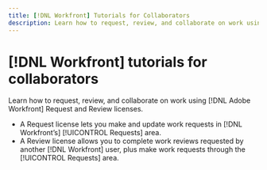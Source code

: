 ```yaml
---
title: [!DNL Workfront] Tutorials for Collaborators
description: Learn how to request, review, and collaborate on work using [!DNL Adobe Workfront].
---
```

# [!DNL Workfront] tutorials for collaborators

Learn how to request, review, and collaborate on work using [!DNL Adobe Workfront] Request and Review licenses.

* A Request license lets you make and update work requests in [!DNL Workfront’s] [!UICONTROL Requests] area.
* A Review license allows you to complete work reviews requested by another [!DNL Workfront] user, plus make work requests through the [!UICONTROL Requests] area.
